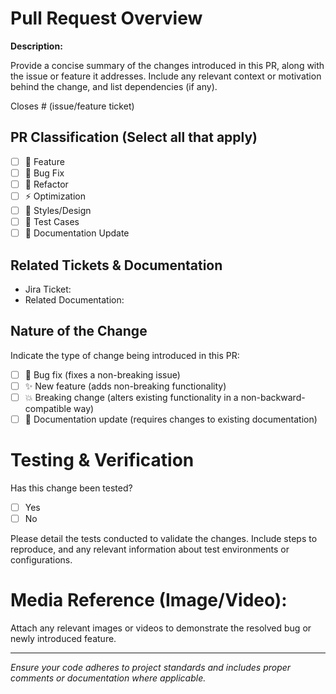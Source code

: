 # Pull Request Overview

**Description:**

Provide a concise summary of the changes introduced in this PR, along with the issue or feature it addresses. Include any relevant context or motivation behind the change, and list dependencies (if any).

Closes # (issue/feature ticket)

## PR Classification (Select all that apply)

- [ ] 🚀 Feature
- [ ] 🐛 Bug Fix
- [ ] 🔄 Refactor
- [ ] ⚡ Optimization
- [ ] 🎨 Styles/Design
- [ ] 🧪 Test Cases
- [ ] 📝 Documentation Update

## Related Tickets & Documentation

- Jira Ticket: 
- Related Documentation: 

## Nature of the Change

Indicate the type of change being introduced in this PR:

- [ ] 🐞 Bug fix (fixes a non-breaking issue)
- [ ] ✨ New feature (adds non-breaking functionality)
- [ ] 💥 Breaking change (alters existing functionality in a non-backward-compatible way)
- [ ] 📝 Documentation update (requires changes to existing documentation)

# Testing & Verification

Has this change been tested?

- [ ] Yes
- [ ] No

Please detail the tests conducted to validate the changes. Include steps to reproduce, and any relevant information about test environments or configurations.

# Media Reference (Image/Video):

Attach any relevant images or videos to demonstrate the resolved bug or newly introduced feature.

---

_Ensure your code adheres to project standards and includes proper comments or documentation where applicable._
